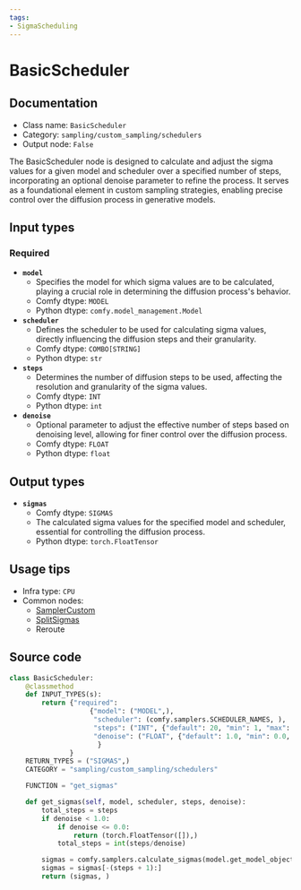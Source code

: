 ```yaml
---
tags:
- SigmaScheduling
---
```


# BasicScheduler
## Documentation
- Class name: `BasicScheduler`
- Category: `sampling/custom_sampling/schedulers`
- Output node: `False`

The BasicScheduler node is designed to calculate and adjust the sigma values for a given model and scheduler over a specified number of steps, incorporating an optional denoise parameter to refine the process. It serves as a foundational element in custom sampling strategies, enabling precise control over the diffusion process in generative models.
## Input types
### Required
- **`model`**
    - Specifies the model for which sigma values are to be calculated, playing a crucial role in determining the diffusion process's behavior.
    - Comfy dtype: `MODEL`
    - Python dtype: `comfy.model_management.Model`
- **`scheduler`**
    - Defines the scheduler to be used for calculating sigma values, directly influencing the diffusion steps and their granularity.
    - Comfy dtype: `COMBO[STRING]`
    - Python dtype: `str`
- **`steps`**
    - Determines the number of diffusion steps to be used, affecting the resolution and granularity of the sigma values.
    - Comfy dtype: `INT`
    - Python dtype: `int`
- **`denoise`**
    - Optional parameter to adjust the effective number of steps based on denoising level, allowing for finer control over the diffusion process.
    - Comfy dtype: `FLOAT`
    - Python dtype: `float`
## Output types
- **`sigmas`**
    - Comfy dtype: `SIGMAS`
    - The calculated sigma values for the specified model and scheduler, essential for controlling the diffusion process.
    - Python dtype: `torch.FloatTensor`
## Usage tips
- Infra type: `CPU`
- Common nodes:
    - [SamplerCustom](../../Comfy/Nodes/SamplerCustom.md)
    - [SplitSigmas](../../Comfy/Nodes/SplitSigmas.md)
    - Reroute



## Source code
```python
class BasicScheduler:
    @classmethod
    def INPUT_TYPES(s):
        return {"required":
                    {"model": ("MODEL",),
                     "scheduler": (comfy.samplers.SCHEDULER_NAMES, ),
                     "steps": ("INT", {"default": 20, "min": 1, "max": 10000}),
                     "denoise": ("FLOAT", {"default": 1.0, "min": 0.0, "max": 1.0, "step": 0.01}),
                      }
               }
    RETURN_TYPES = ("SIGMAS",)
    CATEGORY = "sampling/custom_sampling/schedulers"

    FUNCTION = "get_sigmas"

    def get_sigmas(self, model, scheduler, steps, denoise):
        total_steps = steps
        if denoise < 1.0:
            if denoise <= 0.0:
                return (torch.FloatTensor([]),)
            total_steps = int(steps/denoise)

        sigmas = comfy.samplers.calculate_sigmas(model.get_model_object("model_sampling"), scheduler, total_steps).cpu()
        sigmas = sigmas[-(steps + 1):]
        return (sigmas, )

```
